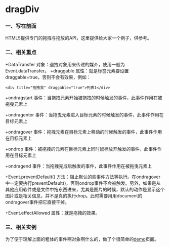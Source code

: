 # dragDiv
### 一、写在前面
HTML5提供专门的拖拽与拖放的API，这里提供给大家一个例子，供参考。
### 二、相关重点
+DataTransfer 对象：退拽对象用来传递的媒介，使用一般为Event.dataTransfer。
+draggable 属性：就是标签元素要设置draggable=true，否则不会有效果，例如：
```
<div title="拖拽我" draggable="true">列表1</div>
```
+ondragstart 事件：当拖拽元素开始被拖拽的时候触发的事件，此事件作用在被拖曳元素上

+ondragenter 事件：当拖曳元素进入目标元素的时候触发的事件，此事件作用在目标元素上

+ondragover 事件：拖拽元素在目标元素上移动的时候触发的事件，此事件作用在目标元素上

+ondrop 事件：被拖拽的元素在目标元素上同时鼠标放开触发的事件，此事件作用在目标元素上

+ondragend 事件：当拖拽完成后触发的事件，此事件作用在被拖曳元素上

+Event.preventDefault() 方法：阻止默认的些事件方法等执行。在ondragover中一定要执行preventDefault()，否则ondrop事件不会被触发。另外，如果是从其他应用软件或是文件中拖东西进来，尤其是图片的时候，默认的动作是显示这个图片或是相关信息，并不是真的执行drop。此时需要用用document的ondragover事件把它直接干掉。

+Event.effectAllowed 属性：就是拖拽的效果。

### 三、相关实例

为了便于理解上面的粗体的事件啊对象啊什么的，做了个很简单的[demo](http://www.renjie.net.cn/example/dragDiv/)页面。
